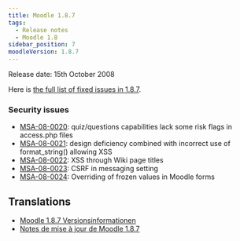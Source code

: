 ```yaml
---
title: Moodle 1.8.7
tags:
  - Release notes
  - Moodle 1.8
sidebar_position: 7
moodleVersion: 1.8.7
---
```

Release date: 15th October 2008

Here is [the full list of fixed issues in 1.8.7](http://tracker.moodle.org/browse/MDL/fixforversion/10291).

### Security issues

- [MSA-08-0020](http://moodle.org/mod/forum/discuss.php?d=108588): quiz/questions capabilities lack some risk flags in access.php files
- [MSA-08-0021](http://moodle.org/mod/forum/discuss.php?d=108589): design deficiency combined with incorrect use of format_string() allowing XSS
- [MSA-08-0022](http://moodle.org/mod/forum/discuss.php?d=108590): XSS through Wiki page titles
- [MSA-08-0023](http://moodle.org/mod/forum/discuss.php?d=108591): CSRF in messaging setting
- [MSA-08-0024](http://moodle.org/mod/forum/discuss.php?d=108592): Overriding of frozen values in Moodle forms

## Translations

- [Moodle 1.8.7 Versionsinformationen](https://docs.moodle.org/de/Moodle_1.8.7_Versionsinformationen)
- [Notes de mise à jour de Moodle 1.8.7](https://docs.moodle.org/fr/Notes_de_mise_à_jour_de_Moodle_1.8.7)

